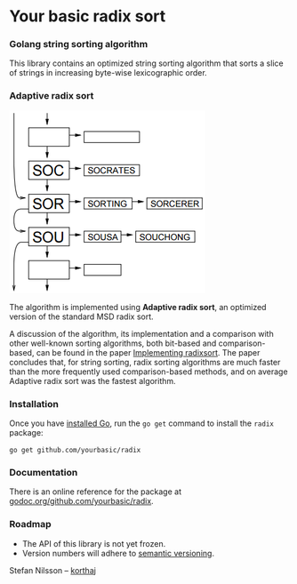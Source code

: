 # Your basic radix sort

### Golang string sorting algorithm

This library contains an optimized string sorting algorithm that sorts
a slice of strings in increasing byte-wise lexicographic order.

### Adaptive radix sort

![Radix sort](res/radix.png)

The algorithm is implemented using **Adaptive radix sort**,
an optimized version of the standard MSD radix sort.

A discussion of the algorithm, its implementation and a comparison with other
well-known sorting algorithms, both bit-based and comparison-based,
can be found in the paper [Implementing radixsort][implradix].
The paper concludes that, for string sorting, radix sorting algorithms
are much faster than the more frequently used comparison-based methods,
and on average Adaptive radix sort was the fastest algorithm.


### Installation

Once you have [installed Go][golang-install], run the `go get` command
to install the `radix` package:

    go get github.com/yourbasic/radix
    
### Documentation

There is an online reference for the package at
[godoc.org/github.com/yourbasic/radix][godoc-radix].

### Roadmap

* The API of this library is not yet frozen.
* Version numbers will adhere to [semantic versioning][sv].


Stefan Nilsson – [korthaj](https://github.com/korthaj)

[godoc-radix]: https://godoc.org/github.com/yourbasic/radix
[golang-install]: http://golang.org/doc/install.html
[implradix]: https://www.nada.kth.se/~snilsson/publications/Radixsort-implementation/
[sv]: http://semver.org/

